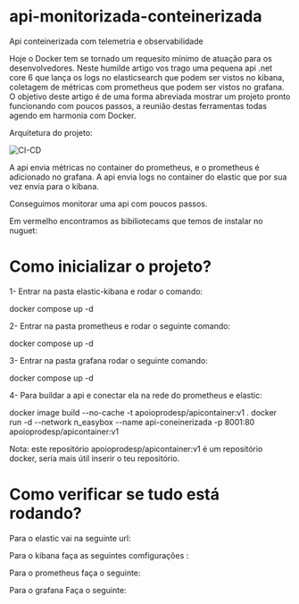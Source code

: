 # api-monitorizada-conteinerizada
Api conteinerizada com telemetria e observabilidade

Hoje o Docker tem se tornado um requesito mínimo de atuação para os desenvolvedores.
Neste humilde artigo vos trago uma pequena api .net core 6 que lança os logs no elasticsearch que podem ser vistos no kibana, coletagem de métricas com prometheus que podem ser vistos no grafana.
O objetivo deste artigo é de uma forma abreviada mostrar um projeto pronto funcionando com poucos passos, a reunião destas ferramentas todas agendo em harmonia com Docker.

Arquitetura do projeto:

![CI-CD](https://user-images.githubusercontent.com/111398584/212097940-7c1141fa-129e-4247-9d26-6bcaa4c850a9.png)

A api envia métricas no container do prometheus, e o prometheus é adicionado no grafana.
A api envia logs no container do elastic que por sua vez envia para o kibana.

Conseguimos monitorar uma api com poucos passos.

Em vermelho encontramos as bibiliotecams que temos de instalar no nuguet:


# Como inicializar o projeto?
1- Entrar na pasta elastic-kibana e rodar o comando:

   docker compose up -d
   
2- Entrar na pasta prometheus e rodar o seguinte comando:
   
   docker compose up -d
   
3- Entrar na pasta grafana rodar o seguinte comando:

   docker compose up -d
   
4- Para buildar a api e conectar ela na rede do prometheus e elastic:

docker image build --no-cache -t apoioprodesp/apicontainer:v1 . 
docker run -d --network  n_easybox --name api-coneinerizada -p 8001:80 apoioprodesp/apicontainer:v1


Nota: este repositório apoioprodesp/apicontainer:v1 é um repositório docker, seria mais útil inserir o teu repositório.


# Como verificar se tudo está rodando?

Para o elastic vai na seguinte url: 

Para o kibana faça as seguintes comfigurações :

Para o prometheus faça o seguinte: 

Para o grafana Faça o seguinte:
